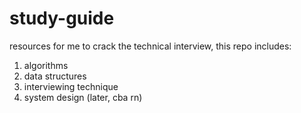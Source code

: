 # study-guide
resources for me to crack the technical interview,
this repo includes:
1. algorithms
2. data structures
3. interviewing technique
4. system design (later, cba rn)
   


